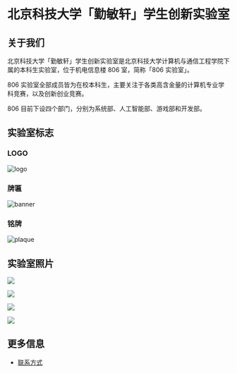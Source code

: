---
---

# 北京科技大学「勤敏轩」学生创新实验室

## 关于我们

北京科技大学「勤敏轩」学生创新实验室是北京科技大学计算机与通信工程学院下属的本科生实验室，位于机电信息楼 806 室，简称「806 实验室」。

806 实验室全部成员皆为在校本科生，主要关注于各类高含金量的计算机专业学科竞赛，以及创新创业竞赛。

806 目前下设四个部门，分别为系统部、人工智能部、游戏部和开发部。

## 实验室标志

### LOGO

![logo](http://140.143.188.19:9000/website/static/806-logo-with-name.jpg)

### 牌匾

![banner](http://140.143.188.19:9000/website/static/806-banner.jpg)

### 铭牌

![plaque](http://140.143.188.19:9000/website/static/806-plaque.jpg)

## 实验室照片

![](http://140.143.188.19:9000/website/static/806_1.jpg)

![](http://140.143.188.19:9000/website/static/806_2.jpg)

![](http://140.143.188.19:9000/website/static/806_3.jpg)

![](http://140.143.188.19:9000/website/static/806_4.jpg)

## 更多信息

- [联系方式](806/contact.md)
